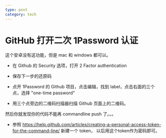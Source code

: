 ```yaml
---
type: post
category: tech
---
```

# GitHub 打开二次 1Password 认证

这个安卓没有这功能，但是 mac 和 windows 都可以。

* 在 Github 的 Security 选项，打开 2 Factor authentication

* 保存下一步的还原码

* 点开 1Password 的 Github 项目，点击编辑，找到 label，点击右面的三个点，选择 "one-time password"

* 用三个点旁边的二维码扫描器扫描 Github 页面上的二维码。

然后你就发现你的代码不能再 commandline push 了。。。

* 参照 https://help.github.com/articles/creating-a-personal-access-token-for-the-command-line/ 新建一个 token， 以后用这个token作为密码即可。
